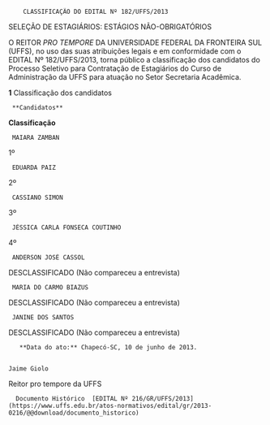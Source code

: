         CLASSIFICAÇÃO DO EDITAL Nº 182/UFFS/2013  

SELEÇÃO DE ESTAGIÁRIOS: ESTÁGIOS NÃO-OBRIGATÓRIOS

 O REITOR *PRO TEMPORE* DA UNIVERSIDADE FEDERAL DA FRONTEIRA SUL (UFFS), no uso das suas atribuições legais e em conformidade com o EDITAL Nº 182/UFFS/2013, torna público a classificação dos candidatos do Processo Seletivo para Contratação de Estagiários do Curso de Administração da UFFS para atuação no Setor Secretaria Acadêmica.

 **1** Classificação dos candidatos

     **Candidatos**

   **Classificação**

     MAIARA ZAMBAN

   1º

     EDUARDA PAIZ

   2º

     CASSIANO SIMON

   3º

     JÉSSICA CARLA FONSECA COUTINHO

   4º

     ANDERSON JOSÉ CASSOL

   DESCLASSIFICADO (Não compareceu a entrevista)

     MARIA DO CARMO BIAZUS

   DESCLASSIFICADO (Não compareceu a entrevista)

     JANINE DOS SANTOS

   DESCLASSIFICADO (Não compareceu a entrevista)

       **Data do ato:** Chapecó-SC, 10 de junho de 2013.   
 

    Jaime Giolo   
 Reitor pro tempore da UFFS 

      Documento Histórico  [EDITAL Nº 216/GR/UFFS/2013](https://www.uffs.edu.br/atos-normativos/edital/gr/2013-0216/@@download/documento_historico)     
      